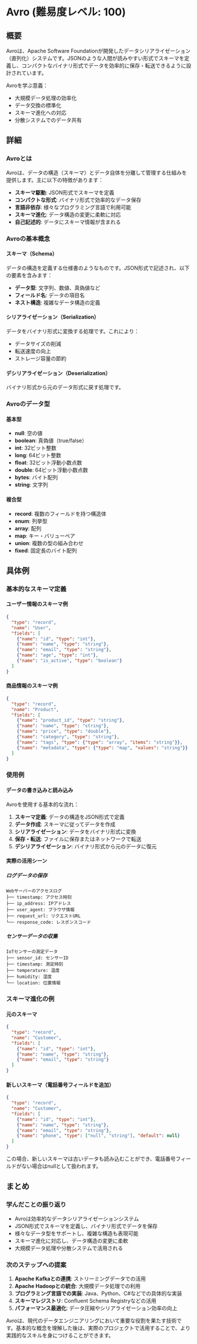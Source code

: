 # Avro (難易度レベル: 100)

## 概要
Avroは、Apache Software Foundationが開発したデータシリアライゼーション（直列化）システムです。JSONのような人間が読みやすい形式でスキーマを定義し、コンパクトなバイナリ形式でデータを効率的に保存・転送できるように設計されています。

Avroを学ぶ意義：
- 大規模データ処理の効率化
- データ交換の標準化
- スキーマ進化への対応
- 分散システムでのデータ共有

## 詳細

### Avroとは
Avroは、データの構造（スキーマ）とデータ自体を分離して管理する仕組みを提供します。主に以下の特徴があります：

- **スキーマ駆動**: JSON形式でスキーマを定義
- **コンパクトな形式**: バイナリ形式で効率的なデータ保存
- **言語非依存**: 様々なプログラミング言語で利用可能
- **スキーマ進化**: データ構造の変更に柔軟に対応
- **自己記述的**: データにスキーマ情報が含まれる

### Avroの基本概念

#### スキーマ（Schema）
データの構造を定義する仕様書のようなものです。JSON形式で記述され、以下の要素を含みます：

- **データ型**: 文字列、数値、真偽値など
- **フィールド名**: データの項目名
- **ネスト構造**: 複雑なデータ構造の定義

#### シリアライゼーション（Serialization）
データをバイナリ形式に変換する処理です。これにより：
- データサイズの削減
- 転送速度の向上
- ストレージ容量の節約

#### デシリアライゼーション（Deserialization）
バイナリ形式から元のデータ形式に戻す処理です。

### Avroのデータ型

#### 基本型
- **null**: 空の値
- **boolean**: 真偽値（true/false）
- **int**: 32ビット整数
- **long**: 64ビット整数
- **float**: 32ビット浮動小数点数
- **double**: 64ビット浮動小数点数
- **bytes**: バイト配列
- **string**: 文字列

#### 複合型
- **record**: 複数のフィールドを持つ構造体
- **enum**: 列挙型
- **array**: 配列
- **map**: キー・バリューペア
- **union**: 複数の型の組み合わせ
- **fixed**: 固定長のバイト配列

## 具体例

### 基本的なスキーマ定義

#### ユーザー情報のスキーマ例
```json
{
  "type": "record",
  "name": "User",
  "fields": [
    {"name": "id", "type": "int"},
    {"name": "name", "type": "string"},
    {"name": "email", "type": "string"},
    {"name": "age", "type": "int"},
    {"name": "is_active", "type": "boolean"}
  ]
}
```

#### 商品情報のスキーマ例
```json
{
  "type": "record",
  "name": "Product",
  "fields": [
    {"name": "product_id", "type": "string"},
    {"name": "name", "type": "string"},
    {"name": "price", "type": "double"},
    {"name": "category", "type": "string"},
    {"name": "tags", "type": {"type": "array", "items": "string"}},
    {"name": "metadata", "type": {"type": "map", "values": "string"}}
  ]
}
```

### 使用例

#### データの書き込みと読み込み
Avroを使用する基本的な流れ：

1. **スキーマ定義**: データの構造をJSON形式で定義
2. **データ作成**: スキーマに従ってデータを作成
3. **シリアライゼーション**: データをバイナリ形式に変換
4. **保存・転送**: ファイルに保存またはネットワークで転送
5. **デシリアライゼーション**: バイナリ形式から元のデータに復元

#### 実際の活用シーン

##### ログデータの保存
```
Webサーバーのアクセスログ
├── timestamp: アクセス時刻
├── ip_address: IPアドレス
├── user_agent: ブラウザ情報
├── request_url: リクエストURL
└── response_code: レスポンスコード
```

##### センサーデータの収集
```
IoTセンサーの測定データ
├── sensor_id: センサーID
├── timestamp: 測定時刻
├── temperature: 温度
├── humidity: 湿度
└── location: 位置情報
```

### スキーマ進化の例

#### 元のスキーマ
```json
{
  "type": "record",
  "name": "Customer",
  "fields": [
    {"name": "id", "type": "int"},
    {"name": "name", "type": "string"},
    {"name": "email", "type": "string"}
  ]
}
```

#### 新しいスキーマ（電話番号フィールドを追加）
```json
{
  "type": "record",
  "name": "Customer",
  "fields": [
    {"name": "id", "type": "int"},
    {"name": "name", "type": "string"},
    {"name": "email", "type": "string"},
    {"name": "phone", "type": ["null", "string"], "default": null}
  ]
}
```

この場合、新しいスキーマは古いデータも読み込むことができ、電話番号フィールドがない場合はnullとして扱われます。

## まとめ

### 学んだことの振り返り
- Avroは効率的なデータシリアライゼーションシステム
- JSON形式でスキーマを定義し、バイナリ形式でデータを保存
- 様々なデータ型をサポートし、複雑な構造も表現可能
- スキーマ進化に対応し、データ構造の変更に柔軟
- 大規模データ処理や分散システムで活用される

### 次のステップへの提案
1. **Apache Kafkaとの連携**: ストリーミングデータでの活用
2. **Apache Hadoopとの統合**: 大規模データ処理での利用
3. **プログラミング言語での実装**: Java、Python、C#などでの具体的な実装
4. **スキーマレジストリ**: Confluent Schema Registryなどの活用
5. **パフォーマンス最適化**: データ圧縮やシリアライゼーション効率の向上

Avroは、現代のデータエンジニアリングにおいて重要な役割を果たす技術です。基本的な概念を理解した後は、実際のプロジェクトで活用することで、より実践的なスキルを身につけることができます。 
